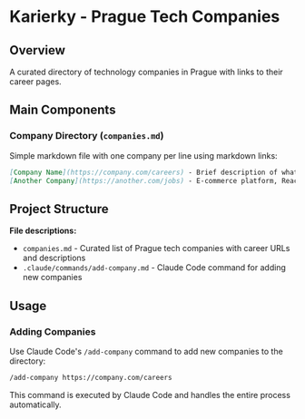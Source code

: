 # Karierky - Prague Tech Companies

## Overview

A curated directory of technology companies in Prague with links to their career pages.

## Main Components

### Company Directory (`companies.md`)

Simple markdown file with one company per line using markdown links:

```markdown
[Company Name](https://company.com/careers) - Brief description of what they do
[Another Company](https://another.com/jobs) - E-commerce platform, React/Node.js
```

## Project Structure

**File descriptions:**

- `companies.md` - Curated list of Prague tech companies with career URLs and descriptions
- `.claude/commands/add-company.md` - Claude Code command for adding new companies

## Usage

### Adding Companies

Use Claude Code's `/add-company` command to add new companies to the directory:

```bash
/add-company https://company.com/careers
```

This command is executed by Claude Code and handles the entire process automatically.
